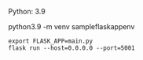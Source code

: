 Python: 3.9

python3.9 -m venv sampleflaskappenv


```
export FLASK_APP=main.py
flask run --host=0.0.0.0 --port=5001
```